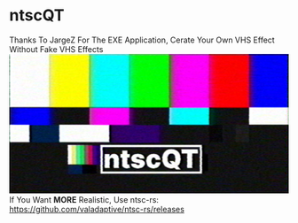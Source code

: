 # ntscQT
Thanks To JargeZ For The EXE Application, Cerate Your Own VHS Effect Without Fake VHS Effects
![image alt](https://github.com/RayyanMakesVHS/ntscQT/blob/main/ntscQT.png?raw=true)
If You Want **MORE** Realistic, Use ntsc-rs: https://github.com/valadaptive/ntsc-rs/releases
